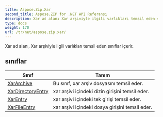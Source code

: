 ```yaml
---
title: Aspose.Zip.Xar
second_title: Aspose.ZIP for .NET API Referansı
description: Xar ad alanı Xar arşiviyle ilgili varlıkları temsil eden sınıflar içerir.
type: docs
weight: 170
url: /tr/net/aspose.zip.xar/
---
```

Xar ad alanı, Xar arşiviyle ilgili varlıkları temsil eden sınıflar içerir.

## sınıflar

| Sınıf | Tanım |
| --- | --- |
| [XarArchive](./xararchive/) | Bu sınıf, xar arşiv dosyasını temsil eder. |
| [XarDirectoryEntry](./xardirectoryentry/) | xar arşivi içindeki dizin girişini temsil eder. |
| [XarEntry](./xarentry/) | xar arşivi içindeki tek girişi temsil eder. |
| [XarFileEntry](./xarfileentry/) | xar arşivi içindeki dosya girişini temsil eder. |


